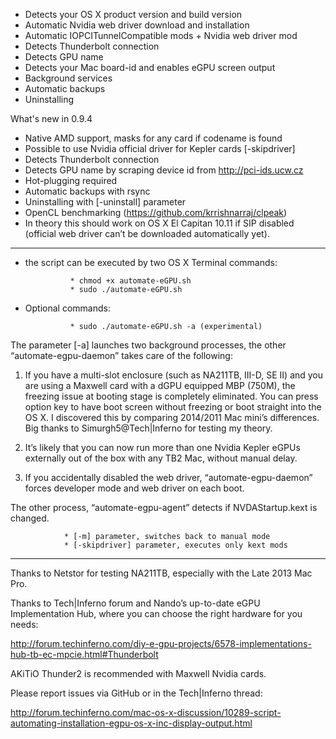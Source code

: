 - Detects your OS X product version and build version
- Automatic Nvidia web driver download and installation
- Automatic IOPCITunnelCompatible mods + Nvidia web driver mod
- Detects Thunderbolt connection
- Detects GPU name
- Detects your Mac board-id and enables eGPU screen output
- Background services
- Automatic backups
- Uninstalling

What's new in 0.9.4

- Native AMD support, masks for any card if codename is found
- Possible to use Nvidia official driver for Kepler cards [-skipdriver]
- Detects Thunderbolt connection
- Detects GPU name by scraping device id from http://pci-ids.ucw.cz
- Hot-plugging required
- Automatic backups with rsync
- Uninstalling with [-uninstall] parameter
- OpenCL benchmarking (https://github.com/krrishnarraj/clpeak)
- In theory this should work on OS X El Capitan 10.11 if SIP disabled (official web driver can’t be downloaded automatically yet).

-----------------------------------------------------------
- the script can be executed by two OS X Terminal commands:

                * chmod +x automate-eGPU.sh
                * sudo ./automate-eGPU.sh
                
- Optional commands:

				* sudo ./automate-eGPU.sh -a (experimental)
				
The parameter [-a] launches two background processes, the other “automate-egpu-daemon” takes care of the following:

1) If you have a multi-slot enclosure (such as NA211TB, III-D, SE II) and you are using a Maxwell card with a dGPU equipped MBP (750M), the freezing issue at booting stage is completely eliminated. You can press option key to have boot screen without freezing or boot straight into the OS X. I discovered this by comparing 2014/2011 Mac mini’s differences. Big thanks to Simurgh5@Tech|Inferno for testing my theory. 

2) It’s likely that you can now run more than one Nvidia Kepler eGPUs externally out of the box with any TB2 Mac, without manual delay.

3) If you accidentally disabled the web driver, “automate-egpu-daemon” forces developer mode and web driver on each boot.

The other process, “automate-egpu-agent” detects if NVDAStartup.kext is changed.

				* [-m] parameter, switches back to manual mode
				* [-skipdriver] parameter, executes only kext mods
-----------------------------------------------------------
Thanks to Netstor for testing NA211TB, especially with the Late 2013 Mac Pro.

Thanks to Tech|Inferno forum and Nando’s up-to-date eGPU Implementation Hub, where you can choose the right hardware for you needs:

http://forum.techinferno.com/diy-e-gpu-projects/6578-implementations-hub-tb-ec-mpcie.html#Thunderbolt

AKiTiO Thunder2 is recommended with Maxwell Nvidia cards.

Please report issues via GitHub or in the Tech|Inferno thread:

http://forum.techinferno.com/mac-os-x-discussion/10289-script-automating-installation-egpu-os-x-inc-display-output.html
